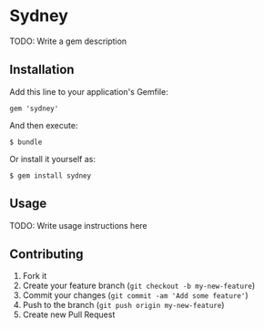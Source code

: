 # Sydney

TODO: Write a gem description

## Installation

Add this line to your application's Gemfile:

    gem 'sydney'

And then execute:

    $ bundle

Or install it yourself as:

    $ gem install sydney

## Usage

TODO: Write usage instructions here

## Contributing

1. Fork it
2. Create your feature branch (`git checkout -b my-new-feature`)
3. Commit your changes (`git commit -am 'Add some feature'`)
4. Push to the branch (`git push origin my-new-feature`)
5. Create new Pull Request
